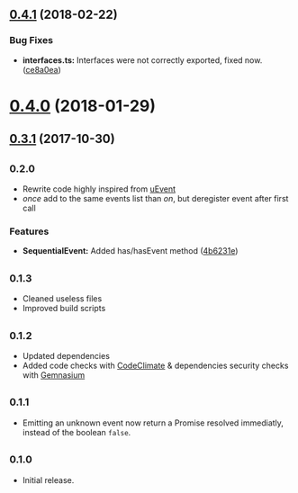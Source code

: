 <a name="0.4.1"></a>
## [0.4.1](https://github.com/GerkinDev/sequential-event/compare/v0.4.0...v0.4.1) (2018-02-22)

### Bug Fixes

* **interfaces.ts:** Interfaces were not correctly exported, fixed now. ([ce8a0ea](https://github.com/GerkinDev/sequential-event/commit/ce8a0ea))







<a name="0.4.0"></a>
# [0.4.0](https://github.com/GerkinDev/sequential-event/compare/v0.3.1...v0.4.0) (2018-01-29)







<a name="0.3.1"></a>
## [0.3.1](https://github.com/GerkinDev/sequential-event/compare/v0.3.0...v0.3.1) (2017-10-30)






<a name="0.2.0"></a>
## <small>0.2.0</small>

* Rewrite code highly inspired from [uEvent](https://github.com/mistic100/uEvent)
* *once* add to the same events list than *on*, but deregister event after first call

### Features

* **SequentialEvent:** Added has/hasEvent method ([4b6231e](https://github.com/GerkinDev/sequential-event/commit/4b6231e))





<a name="0.1.3"></a>
## <small>0.1.3</small>

* Cleaned useless files
* Improved build scripts






<a name="0.1.2"></a>
## <small>0.1.2</small>

* Updated dependencies
* Added code checks with [CodeClimate](https://codeclimate.com/github/GerkinDev/SequentialEvent.js) & dependencies security checks with [Gemnasium](https://gemnasium.com/github.com/GerkinDev/SequentialEvent.js)






<a name="0.1.1"></a>
## <small>0.1.1</small>

* Emitting an unknown event now return a Promise resolved immediatly, instead of the boolean `false`.






<a name="0.1.0"></a>
## <small>0.1.0</small>

* Initial release.